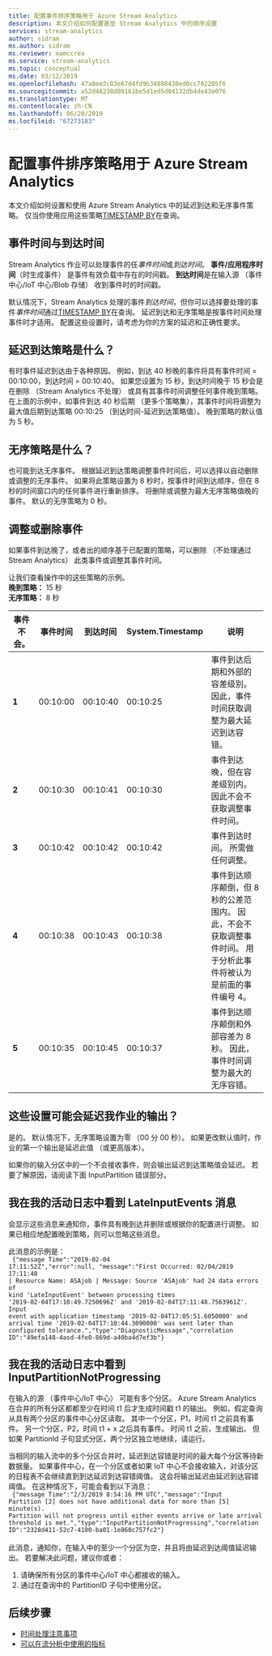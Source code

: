 ```yaml
---
title: 配置事件排序策略用于 Azure Stream Analytics
description: 本文介绍如何配置甚至 Stream Analytics 中的排序设置
services: stream-analytics
author: sidram
ms.author: sidram
ms.reviewer: mamccrea
ms.service: stream-analytics
ms.topic: conceptual
ms.date: 03/12/2019
ms.openlocfilehash: 47a8ee2c03e67d4fd9b34888430ed0cc702205f6
ms.sourcegitcommit: a52d48238d00161be5d1ed5d04132db4de43e076
ms.translationtype: MT
ms.contentlocale: zh-CN
ms.lasthandoff: 06/20/2019
ms.locfileid: "67273183"
---
```

# <a name="configuring-event-ordering-policies-for-azure-stream-analytics"></a>配置事件排序策略用于 Azure Stream Analytics

本文介绍如何设置和使用 Azure Stream Analytics 中的延迟到达和无序事件策略。 仅当你使用应用这些策略[TIMESTAMP BY](https://docs.microsoft.com/stream-analytics-query/timestamp-by-azure-stream-analytics)在查询。

## <a name="event-time-and-arrival-time"></a>事件时间与到达时间

Stream Analytics 作业可以处理事件的任*事件时间*或*到达时间*。 **事件/应用程序时间**（时生成事件） 是事件有效负载中存在的时间戳。 **到达时间**是在输入源 （事件中心/IoT 中心/Blob 存储） 收到事件时的时间戳。 

默认情况下，Stream Analytics 处理的事件*到达时间*，但你可以选择要处理的事件*事件时间*通过[TIMESTAMP BY](https://docs.microsoft.com/stream-analytics-query/timestamp-by-azure-stream-analytics)在查询。 延迟到达和无序策略是按事件时间处理事件时才适用。 配置这些设置时，请考虑为你的方案的延迟和正确性要求。 

## <a name="what-is-late-arrival-policy"></a>延迟到达策略是什么？

有时事件延迟到达由于各种原因。 例如，到达 40 秒晚的事件将具有事件时间 = 00:10:00，到达时间 = 00:10:40。 如果您设置为 15 秒，到达时间晚于 15 秒会是在删除 （Stream Analytics 不处理） 或具有其事件时间调整任何事件晚到策略。 在上面的示例中，如事件到达 40 秒后期 （更多个策略集），其事件时间将调整为最大值后期到达策略 00:10:25 （到达时间-延迟到达策略值）。 晚到策略的默认值为 5 秒。

## <a name="what-is-out-of-order-policy"></a>无序策略是什么？ 

也可能到达无序事件。 根据延迟到达策略调整事件时间后，可以选择以自动删除或调整的无序事件。 如果将此策略设置为 8 秒时，按事件时间到达顺序，但在 8 秒的时间窗口内的任何事件进行重新排序。 将删除或调整为最大无序策略值晚的事件。 默认的无序策略为 0 秒。 

## <a name="adjust-or-drop-events"></a>调整或删除事件

如果事件到达晚了，或者出的顺序基于已配置的策略，可以删除 （不处理通过 Stream Analytics） 此类事件或调整其事件时间。

让我们查看操作中的这些策略的示例。
<br> **晚到策略：** 15 秒
<br> **无序策略：** 8 秒

| 事件不会。 | 事件时间 | 到达时间 | System.Timestamp | 说明 |
| --- | --- | --- | --- | --- |
| **1** | 00:10:00  | 00:10:40  | 00:10:25  | 事件到达后期和外部的容差级别。 因此，事件时间获取调整为最大延迟到达容错。  |
| **2** | 00:10:30 | 00:10:41  | 00:10:30  | 事件到达晚，但在容差级别内。 因此不会不获取调整事件时间。  |
| **3** | 00:10:42 | 00:10:42 | 00:10:42 | 事件到达时间。 所需做任何调整。  |
| **4** | 00:10:38  | 00:10:43  | 00:10:38 | 事件到达顺序颠倒，但 8 秒的公差范围内。 因此，不会不获取调整事件时间。 用于分析此事件将被认为是前面的事件编号 4。  |
| **5** | 00:10:35 | 00:10:45  | 00:10:37 | 事件到达顺序颠倒和外部容差为 8 秒。 因此，事件时间调整为最大的无序容错。 |

## <a name="can-these-settings-delay-output-of-my-job"></a>这些设置可能会延迟我作业的输出？ 

是的。 默认情况下，无序策略设置为零 （00 分 00 秒）。 如果更改默认值时，作业的第一个输出是延迟此值 （或更高版本）。 

如果你的输入分区中的一个不会接收事件，则会输出延迟到达策略值会延迟。 若要了解原因，请阅读下面 InputPartition 错误部分。 

## <a name="i-see-lateinputevents-messages-in-my-activity-log"></a>我在我的活动日志中看到 LateInputEvents 消息

会显示这些消息来通知你，事件具有晚到达并删除或根据你的配置进行调整。 如果已相应地配置晚到策略，则可以忽略这些消息。 

此消息的示例是： <br>
<code>
{"message Time":"2019-02-04 17:11:52Z","error":null,
"message":"First Occurred: 02/04/2019 17:11:48 | Resource Name: ASAjob | Message: Source 'ASAjob' had 24 data errors of kind 'LateInputEvent' between processing times '2019-02-04T17:10:49.7250696Z' and '2019-02-04T17:11:48.7563961Z'. Input event with application timestamp '2019-02-04T17:05:51.6050000' and arrival time '2019-02-04T17:10:44.3090000' was sent later than configured tolerance.","type":"DiagnosticMessage","correlation ID":"49efa148-4asd-4fe0-869d-a40ba4d7ef3b"} 
</code>

## <a name="i-see-inputpartitionnotprogressing-in-my-activity-log"></a>我在我的活动日志中看到 InputPartitionNotProgressing

在输入的源 （事件中心/IoT 中心） 可能有多个分区。 Azure Stream Analytics 在合并的所有分区都都至少在时间 t1 后才生成时间戳 t1 的输出。 例如，假定查询从具有两个分区的事件中心分区读取。 其中一个分区，P1，时间 t1 之前具有事件。 另一个分区，P2，时间 t1 + x 之后具有事件。 时间 t1 之前，生成输出。 但如果 PartitionId 子句显式分区，两个分区独立地继续，请运行。 

当相同的输入流中的多个分区合并时，延迟到达容错是时间的最大每个分区等待新数据量。 如果事件中心，在一个分区或者如果 IoT 中心不会接收输入，对该分区的日程表不会继续直到到达延迟到达容错阈值。 这会将输出延迟由延迟到达容错阈值。 在这种情况下，可能会看到以下消息：
<br><code>
{"message Time":"2/3/2019 8:54:16 PM UTC","message":"Input Partition [2] does not have additional data for more than [5] minute(s). Partition will not progress until either events arrive or late arrival threshold is met.","type":"InputPartitionNotProgressing","correlation ID":"2328d411-52c7-4100-ba01-1e860c757fc2"} 
</code><br><br>
此消息，通知你，在输入中的至少一个分区为空，并且将由延迟到达阈值延迟输出。 若要解决此问题，建议你或者：  
1. 请确保所有分区的事件中心/IoT 中心都接收的输入。 
2. 通过在查询中的 PartitionID 子句中使用分区。 

## <a name="next-steps"></a>后续步骤
* [时间处理注意事项](stream-analytics-time-handling.md)
* [可以在流分析中使用的指标](https://docs.microsoft.com/azure/stream-analytics/stream-analytics-monitoring#metrics-available-for-stream-analytics)
